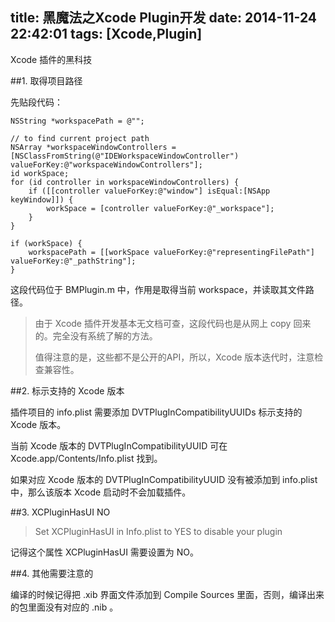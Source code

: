 title: 黑魔法之Xcode Plugin开发 
date: 2014-11-24 22:42:01
tags: [Xcode,Plugin]
---

Xcode 插件的黑科技

##1. 取得项目路径

先贴段代码：

    NSString *workspacePath = @"";
    
    // to find current project path
    NSArray *workspaceWindowControllers = [NSClassFromString(@"IDEWorkspaceWindowController") valueForKey:@"workspaceWindowControllers"];
    id workSpace;
    for (id controller in workspaceWindowControllers) {
        if ([[controller valueForKey:@"window"] isEqual:[NSApp keyWindow]]) {
            workSpace = [controller valueForKey:@"_workspace"];
        }
    }
    
    if (workSpace) {
        workspacePath = [[workSpace valueForKey:@"representingFilePath"] valueForKey:@"_pathString"];
    }
    
这段代码位于 BMPlugin.m 中，作用是取得当前 workspace，并读取其文件路径。

 <!-- more --> 

> 由于 Xcode 插件开发基本无文档可查，这段代码也是从网上 copy 回来的。完全没有系统了解的方法。
> 
> 值得注意的是，这些都不是公开的API，所以，Xcode 版本迭代时，注意检查兼容性。
> 

##2. 标示支持的 Xcode 版本

插件项目的 info.plist 需要添加 DVTPlugInCompatibilityUUIDs 标示支持的 Xcode 版本。

当前 Xcode 版本的 DVTPlugInCompatibilityUUID 可在 Xcode.app/Contents/Info.plist 找到。

如果对应 Xcode 版本的 DVTPlugInCompatibilityUUID 没有被添加到 info.plist 中，那么该版本 Xcode 启动时不会加载插件。

##3. XCPluginHasUI NO

> Set XCPluginHasUI in Info.plist to YES to disable your plugin

记得这个属性 XCPluginHasUI 需要设置为 NO。

##4. 其他需要注意的

编译的时候记得把 .xib 界面文件添加到 Compile Sources 里面，否则，编译出来的包里面没有对应的 .nib 。
